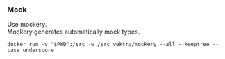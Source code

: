 ### Mock
Use mockery.  
Mockery generates automatically mock types.
```shell
docker run -v "$PWD":/src -w /src vektra/mockery --all --keeptree --case underscore
```